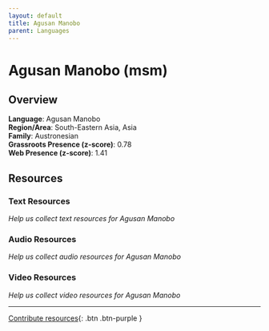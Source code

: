 ```yaml
---
layout: default
title: Agusan Manobo
parent: Languages
---
```


# Agusan Manobo (msm)

## Overview

**Language**: Agusan Manobo  
**Region/Area**: South-Eastern Asia, Asia  
**Family**: Austronesian  
**Grassroots Presence (z-score)**: 0.78  
**Web Presence (z-score)**: 1.41  

## Resources

### Text Resources
*Help us collect text resources for Agusan Manobo*

### Audio Resources
*Help us collect audio resources for Agusan Manobo*

### Video Resources
*Help us collect video resources for Agusan Manobo*

---

[Contribute resources](https://forms.office.com/e/1SfLJx3u1r){: .btn .btn-purple }
